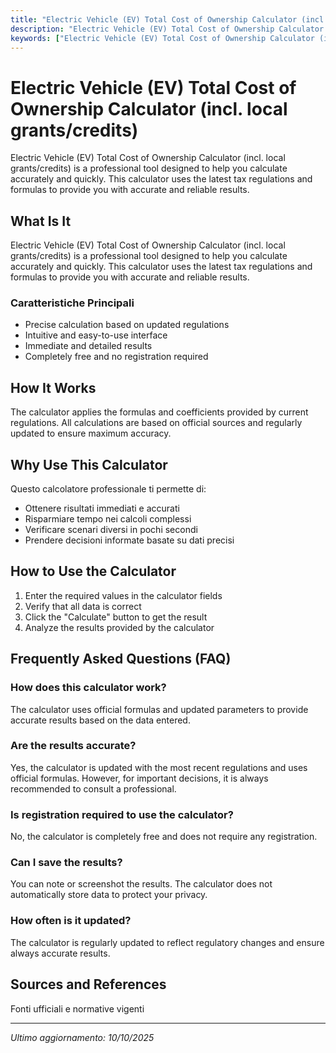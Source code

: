 ```yaml
---
title: "Electric Vehicle (EV) Total Cost of Ownership Calculator (incl. local grants/credits)"
description: "Electric Vehicle (EV) Total Cost of Ownership Calculator (incl. local grants/credits) is a professional tool designed to help you calculate accurately and quickly. This calculator uses the latest tax regulations and formulas to provide you with accurate and reliable results."
keywords: ["Electric Vehicle (EV) Total Cost of Ownership Calculator (incl. local grants/credits)", "calcolatore", "calcolo online"]
---
```


# Electric Vehicle (EV) Total Cost of Ownership Calculator (incl. local grants/credits)

Electric Vehicle (EV) Total Cost of Ownership Calculator (incl. local grants/credits) is a professional tool designed to help you calculate accurately and quickly. This calculator uses the latest tax regulations and formulas to provide you with accurate and reliable results.

## What Is It

Electric Vehicle (EV) Total Cost of Ownership Calculator (incl. local grants/credits) is a professional tool designed to help you calculate accurately and quickly. This calculator uses the latest tax regulations and formulas to provide you with accurate and reliable results.

### Caratteristiche Principali

- Precise calculation based on updated regulations
- Intuitive and easy-to-use interface
- Immediate and detailed results
- Completely free and no registration required

## How It Works

The calculator applies the formulas and coefficients provided by current regulations. All calculations are based on official sources and regularly updated to ensure maximum accuracy.

## Why Use This Calculator

Questo calcolatore professionale ti permette di:

- Ottenere risultati immediati e accurati
- Risparmiare tempo nei calcoli complessi
- Verificare scenari diversi in pochi secondi
- Prendere decisioni informate basate su dati precisi

## How to Use the Calculator

1. Enter the required values in the calculator fields
2. Verify that all data is correct
3. Click the "Calculate" button to get the result
4. Analyze the results provided by the calculator

## Frequently Asked Questions (FAQ)

### How does this calculator work?

The calculator uses official formulas and updated parameters to provide accurate results based on the data entered.

### Are the results accurate?

Yes, the calculator is updated with the most recent regulations and uses official formulas. However, for important decisions, it is always recommended to consult a professional.

### Is registration required to use the calculator?

No, the calculator is completely free and does not require any registration.

### Can I save the results?

You can note or screenshot the results. The calculator does not automatically store data to protect your privacy.

### How often is it updated?

The calculator is regularly updated to reflect regulatory changes and ensure always accurate results.

## Sources and References

Fonti ufficiali e normative vigenti

---

*Ultimo aggiornamento: 10/10/2025*

